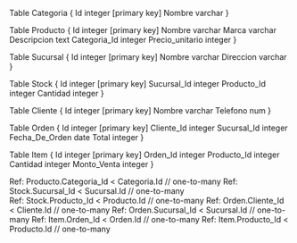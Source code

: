 Table Categoria {
  Id integer [primary key]
  Nombre varchar
}

Table Producto {
  Id integer [primary key]
  Nombre varchar
  Marca varchar
  Descripcion text
  Categoria_Id integer
  Precio_unitario integer
}

Table Sucursal {
  Id integer [primary key]
  Nombre varchar
  Direccion varchar
}

Table Stock 
{
  Id integer [primary key]
  Sucursal_Id integer
  Producto_Id integer
  Cantidad integer
}

Table Cliente {
  Id integer [primary key]
  Nombre varchar
  Telefono num
}


Table Orden {
  Id integer [primary key]
  Cliente_Id integer
  Sucursal_Id integer
  Fecha_De_Orden date
  Total integer
}

Table Item {
  Id integer [primary key]
  Orden_Id integer
  Producto_Id integer
  Cantidad integer
  Monto_Venta integer
}


Ref: Producto.Categoria_Id < Categoria.Id // one-to-many
Ref: Stock.Sucursal_Id < Sucursal.Id // one-to-many                
Ref: Stock.Producto_Id < Producto.Id // one-to-many
Ref: Orden.Cliente_Id < Cliente.Id // one-to-many
Ref: Orden.Sucursal_Id < Sucursal.Id // one-to-many
Ref: Item.Orden_Id < Orden.Id // one-to-many
Ref: Item.Producto_Id < Producto.Id // one-to-many

